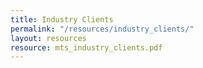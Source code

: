 ```yaml
---
title: Industry Clients
permalink: "/resources/industry_clients/"
layout: resources
resource: mts_industry_clients.pdf
---
```


